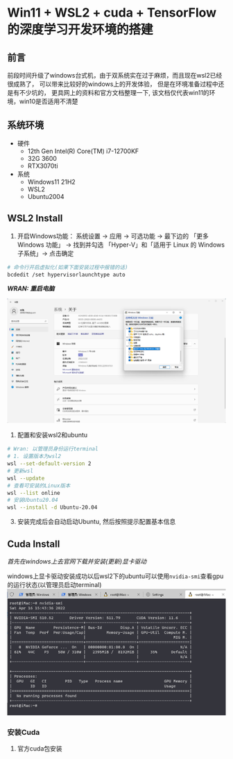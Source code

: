 Win11 + WSL2 + cuda + TensorFlow的深度学习开发环境的搭建
===

## 前言

前段时间升级了windows台式机，由于双系统实在过于麻烦，而且现在wsl2已经很成熟了， 可以带来比较好的windows上的开发体验， 但是在环境准备过程中还是有不少坑的， 更具网上的资料和官方文档整理一下, 该文档仅代表win11的环境，win10是否适用不清楚

## 系统环境

- 硬件
  - 12th Gen Intel(R) Core(TM) i7-12700KF
  - 32G 3600
  - RTX3070ti
- 系统
  - Windows11 21H2
  - WSL2
  - Ubuntu2004

## WSL2 Install

1. 开启Windows功能： 系统设置 -> 应用 -> 可选功能 -> 最下边的 「更多 Windows 功能」 -> 找到并勾选 「Hyper-V」和「适用于 Linux 的 Windows 子系统」-> 点击确定
   
 ``` sh
 # 命令行开启虚拟化(如果下面安装过程中报错的话)
 bcdedit /set hypervisorlaunchtype auto
 ```  

***WRAN: 重启电脑***

![图 1](images/fb61fec2769e8dfbd477f0033282bdad83d16436866f0ff128cde8db96fac49c.png)

1. 配置和安装wsl2和ubuntu

``` sh
# Wran: 以管理员身份运行terminal
# 1. 设置版本为wsl2
wsl --set-default-version 2
# 更新wsl
wsl --update
# 查看可安装的Linux版本
wsl --list online
# 安装Ubuntu20.04
wsl --install -d Ubuntu-20.04
```
3. 安装完成后会自动启动Ubuntu, 然后按照提示配置基本信息
   
## Cuda Install

  *首先在windows上去官网下载并安装(更新)显卡驱动*
  
  windows上显卡驱动安装成功以后wsl2下的ubuntu可以使用`nvidia-smi`查看gpu的运行状态(以管理员启动terminal)
![图 2](images/84ce32d94db59993e6ef1e89eb93025aeeefe541d2dcdbb070659df31b1a6cfe.png)  

### 安装Cuda

1. 官方cuda包安装